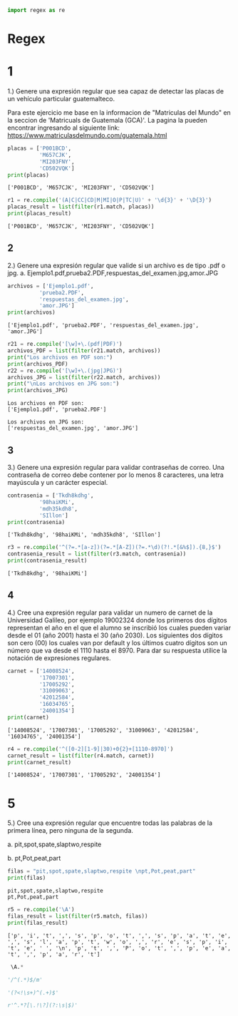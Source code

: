 ```python
import regex as re
```

# Regex

# 1
1.) Genere una expresión regular que sea capaz de detectar las placas de un vehículo particular guatemalteco.

Para este ejercicio me base en la informacion de "Matriculas del Mundo" en la seccion de 'Matricuals de Guatemala (GCA)'.
La pagina la pueden encontrar ingresando al siguiente link:
    https://www.matriculasdelmundo.com/guatemala.html 


```python
placas = ['P001BCD', 
          'M657CJK', 
          'MI203FNY',
          'CD502VQK']
print(placas)
```

    ['P001BCD', 'M657CJK', 'MI203FNY', 'CD502VQK']



```python
r1 = re.compile('(A|C|CC|CD|M|MI|O|P|TC|U)' + '\d{3}' + '\D{3}')
placas_result = list(filter(r1.match, placas))
print(placas_result)
```

    ['P001BCD', 'M657CJK', 'MI203FNY', 'CD502VQK']


## 2

2.) Genere una expresión regular que valide si un archivo es de tipo .pdf o jpg. a. Ejemplo1.pdf,prueba2.PDF,respuestas_del_examen.jpg,amor.JPG


```python
archivos = ['Ejemplo1.pdf', 
          'prueba2.PDF', 
          'respuestas_del_examen.jpg',
          'amor.JPG']
print(archivos)
```

    ['Ejemplo1.pdf', 'prueba2.PDF', 'respuestas_del_examen.jpg', 'amor.JPG']



```python
r21 = re.compile('[\w]+\.(pdf|PDF)')
archivos_PDF = list(filter(r21.match, archivos))
print("Los archivos en PDF son:")
print(archivos_PDF)
r22 = re.compile('[\w]+\.(jpg|JPG)')
archivos_JPG = list(filter(r22.match, archivos))
print("\nLos archivos en JPG son:")
print(archivos_JPG)
```

    Los archivos en PDF son:
    ['Ejemplo1.pdf', 'prueba2.PDF']
    
    Los archivos en JPG son:
    ['respuestas_del_examen.jpg', 'amor.JPG']


## 3
3.) Genere una expresión regular para validar contraseñas de correo. Una contraseña de correo debe contener por lo menos 8 caracteres, una letra mayúscula y un carácter especial.


```python
contrasenia = ['Tkdh8kdhg', 
          '98haiKMi', 
          'mdh35kdh8',
          'SIllon']
print(contrasenia)
```

    ['Tkdh8kdhg', '98haiKMi', 'mdh35kdh8', 'SIllon']



```python
r3 = re.compile('^(?=.*[a-z])(?=.*[A-Z])(?=.*\d)(?!.*[&%$]).{8,}$')
contrasenia_result = list(filter(r3.match, contrasenia))
print(contrasenia_result)
```

    ['Tkdh8kdhg', '98haiKMi']


## 4
4.) Cree una expresión regular para validar un numero de carnet de la Universidad Galileo, por ejemplo 19002324 donde los primeros dos dígitos representan el año en el que el alumno se inscribió los cuales pueden variar desde el 01 (año 2001) hasta el 30 (año 2030). Los siguientes dos dígitos son cero (00) los cuales van por default y los últimos cuatro dígitos son un número que va desde el 1110 hasta el 8970. Para dar su respuesta utilice la notación de expresiones regulares.


```python
carnet = ['14008524', 
          '17007301', 
          '17005292',
          '31009063',
          '42012584',
          '16034765',
          '24001354']
print(carnet)
```

    ['14008524', '17007301', '17005292', '31009063', '42012584', '16034765', '24001354']



```python
r4 = re.compile('^([0-2][1-9]|30)+0{2}+[1110-8970]')
carnet_result = list(filter(r4.match, carnet))
print(carnet_result)
```

    ['14008524', '17007301', '17005292', '24001354']


# 5
5.) Cree una expresión regular que encuentre todas las palabras de la primera línea, pero ninguna de la segunda.

a. pit,spot,spate,slaptwo,respite 

b. pt,Pot,peat,part


```python
filas = "pit,spot,spate,slaptwo,respite \npt,Pot,peat,part"
print(filas)
```

    pit,spot,spate,slaptwo,respite 
    pt,Pot,peat,part



```python
r5 = re.compile('\A')
filas_result = list(filter(r5.match, filas))
print(filas_result)
```

    ['p', 'i', 't', ',', 's', 'p', 'o', 't', ',', 's', 'p', 'a', 't', 'e', ',', 's', 'l', 'a', 'p', 't', 'w', 'o', ',', 'r', 'e', 's', 'p', 'i', 't', 'e', ' ', '\n', 'p', 't', ',', 'P', 'o', 't', ',', 'p', 'e', 'a', 't', ',', 'p', 'a', 'r', 't']



```python
 \A.*
```


```python
'/^(.*)$/m'
```


```python
'(?<!\s+)^(.+)$'
```


```python
r'^.*?[\.!\?](?:\s|$)'
```


```python

```


```python

```
